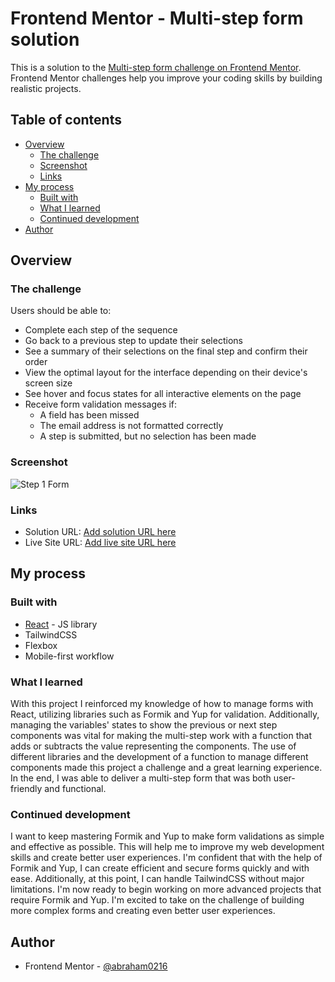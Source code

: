 # Frontend Mentor - Multi-step form solution

This is a solution to the [Multi-step form challenge on Frontend Mentor](https://www.frontendmentor.io/challenges/multistep-form-YVAnSdqQBJ). Frontend Mentor challenges help you improve your coding skills by building realistic projects. 

## Table of contents

- [Overview](#overview)
  - [The challenge](#the-challenge)
  - [Screenshot](#screenshot)
  - [Links](#links)
- [My process](#my-process)
  - [Built with](#built-with)
  - [What I learned](#what-i-learned)
  - [Continued development](#continued-development)
- [Author](#author)




## Overview

### The challenge

Users should be able to:

- Complete each step of the sequence
- Go back to a previous step to update their selections
- See a summary of their selections on the final step and confirm their order
- View the optimal layout for the interface depending on their device's screen size
- See hover and focus states for all interactive elements on the page
- Receive form validation messages if:
  - A field has been missed
  - The email address is not formatted correctly
  - A step is submitted, but no selection has been made

### Screenshot

![Step 1 Form](./multi-step-form/src/assets/images/localhost_3000_%20(4).png)




### Links

- Solution URL: [Add solution URL here](https://your-solution-url.com)
- Live Site URL: [Add live site URL here](https://your-live-site-url.com)

## My process

### Built with

- [React](https://reactjs.org/) - JS library
- TailwindCSS
- Flexbox
- Mobile-first workflow


### What I learned

With this project I reinforced my knowledge of how to manage forms with React, utilizing libraries such as Formik and Yup for validation. Additionally, managing the variables' states to show the previous or next step components was vital for making the multi-step work with a function that adds or subtracts the value representing the components. The use of different libraries and the development of a function to manage different components made this project a challenge and a great learning experience. In the end, I was able to deliver a multi-step form that was both user-friendly and functional.

### Continued development

I want to keep mastering Formik and Yup to make form validations as simple and effective as possible. This will help me to improve my web development skills and create better user experiences. I'm confident that with the help of Formik and Yup, I can create efficient and secure forms quickly and with ease. Additionally, at this point, I can handle TailwindCSS without major limitations. I'm now ready to begin working on more advanced projects that require Formik and Yup. I'm excited to take on the challenge of building more complex forms and creating even better user experiences.

## Author


- Frontend Mentor - [@abraham0216](https://www.frontendmentor.io/profile/abraham0216)



